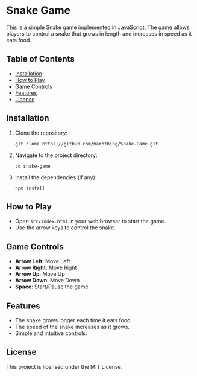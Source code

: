 # Snake Game

This is a simple Snake game implemented in JavaScript. The game allows players to control a snake that grows in length and increases in speed as it eats food. 

## Table of Contents
- [Installation](#installation)
- [How to Play](#how-to-play)
- [Game Controls](#game-controls)
- [Features](#features)
- [License](#license)

## Installation

1. Clone the repository:
   ```
   git clone https://github.com/marhthing/Snake-Game.git
   ```
2. Navigate to the project directory:
   ```
   cd snake-game
   ```
3. Install the dependencies (if any):
   ```
   npm install
   ```

## How to Play

- Open `src/index.html` in your web browser to start the game.
- Use the arrow keys to control the snake.

## Game Controls

- **Arrow Left**: Move Left
- **Arrow Right**: Move Right
- **Arrow Up**: Move Up
- **Arrow Down**: Move Down
- **Space**: Start/Pause the game

## Features

- The snake grows longer each time it eats food.
- The speed of the snake increases as it grows.
- Simple and intuitive controls.

## License

This project is licensed under the MIT License.